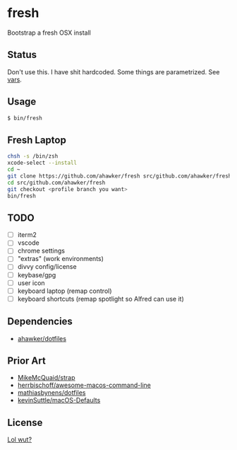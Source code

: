 # fresh

Bootstrap a fresh OSX install

## Status

Don't use this. I have shit hardcoded. Some things are parametrized. See [vars](vars).

## Usage

```sh
$ bin/fresh
```

## Fresh Laptop

```sh
chsh -s /bin/zsh
xcode-select --install
cd ~
git clone https://github.com/ahawker/fresh src/github.com/ahawker/fresh
cd src/github.com/ahawker/fresh
git checkout <profile branch you want>
bin/fresh
```

## TODO

* [ ] iterm2
* [ ] vscode
* [ ] chrome settings
* [ ] "extras" (work environments)
* [ ] divvy config/license
* [ ] keybase/gpg
* [ ] user icon
* [ ] keyboard laptop (remap control)
* [ ] keyboard shortcuts (remap spotlight so Alfred can use it)

## Dependencies

* [ahawker/dotfiles](https://github.com/ahawker/dotfiles)

## Prior Art

* [MikeMcQuaid/strap](https://github.com/MikeMcQuaid/strap)
* [herrbischoff/awesome-macos-command-line](https://github.com/herrbischoff/awesome-macos-command-line)
* [mathiasbynens/dotfiles](https://github.com/mathiasbynens/dotfiles)
* [kevinSuttle/macOS-Defaults](https://github.com/kevinSuttle/macOS-Defaults)

## License

[Lol wut?](LICENSE)
